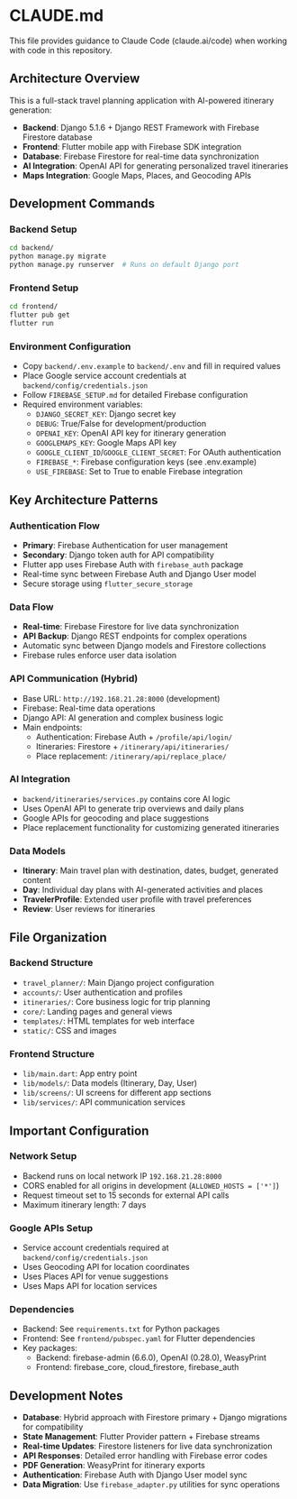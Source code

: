 # CLAUDE.md

This file provides guidance to Claude Code (claude.ai/code) when working with code in this repository.

## Architecture Overview

This is a full-stack travel planning application with AI-powered itinerary generation:

- **Backend**: Django 5.1.6 + Django REST Framework with Firebase Firestore database
- **Frontend**: Flutter mobile app with Firebase SDK integration
- **Database**: Firebase Firestore for real-time data synchronization
- **AI Integration**: OpenAI API for generating personalized travel itineraries
- **Maps Integration**: Google Maps, Places, and Geocoding APIs

## Development Commands

### Backend Setup
```bash
cd backend/
python manage.py migrate
python manage.py runserver  # Runs on default Django port
```

### Frontend Setup  
```bash
cd frontend/
flutter pub get
flutter run
```

### Environment Configuration
- Copy `backend/.env.example` to `backend/.env` and fill in required values
- Place Google service account credentials at `backend/config/credentials.json`
- Follow `FIREBASE_SETUP.md` for detailed Firebase configuration
- Required environment variables:
  - `DJANGO_SECRET_KEY`: Django secret key
  - `DEBUG`: True/False for development/production
  - `OPENAI_KEY`: OpenAI API key for itinerary generation
  - `GOOGLEMAPS_KEY`: Google Maps API key
  - `GOOGLE_CLIENT_ID`/`GOOGLE_CLIENT_SECRET`: For OAuth authentication
  - `FIREBASE_*`: Firebase configuration keys (see .env.example)
  - `USE_FIREBASE`: Set to True to enable Firebase integration

## Key Architecture Patterns

### Authentication Flow
- **Primary**: Firebase Authentication for user management
- **Secondary**: Django token auth for API compatibility
- Flutter app uses Firebase Auth with `firebase_auth` package
- Real-time sync between Firebase Auth and Django User model
- Secure storage using `flutter_secure_storage`

### Data Flow
- **Real-time**: Firebase Firestore for live data synchronization
- **API Backup**: Django REST endpoints for complex operations
- Automatic sync between Django models and Firestore collections
- Firebase rules enforce user data isolation

### API Communication (Hybrid)
- Base URL: `http://192.168.21.28:8000` (development)
- Firebase: Real-time data operations
- Django API: AI generation and complex business logic
- Main endpoints:
  - Authentication: Firebase Auth + `/profile/api/login/`
  - Itineraries: Firestore + `/itinerary/api/itineraries/`
  - Place replacement: `/itinerary/api/replace_place/`

### AI Integration
- `backend/itineraries/services.py` contains core AI logic
- Uses OpenAI API to generate trip overviews and daily plans
- Google APIs for geocoding and place suggestions
- Place replacement functionality for customizing generated itineraries

### Data Models
- **Itinerary**: Main travel plan with destination, dates, budget, generated content
- **Day**: Individual day plans with AI-generated activities and places
- **TravelerProfile**: Extended user profile with travel preferences
- **Review**: User reviews for itineraries

## File Organization

### Backend Structure
- `travel_planner/`: Main Django project configuration
- `accounts/`: User authentication and profiles
- `itineraries/`: Core business logic for trip planning
- `core/`: Landing pages and general views
- `templates/`: HTML templates for web interface
- `static/`: CSS and images

### Frontend Structure
- `lib/main.dart`: App entry point
- `lib/models/`: Data models (Itinerary, Day, User)  
- `lib/screens/`: UI screens for different app sections
- `lib/services/`: API communication services

## Important Configuration

### Network Setup
- Backend runs on local network IP `192.168.21.28:8000`
- CORS enabled for all origins in development (`ALLOWED_HOSTS = ['*']`)
- Request timeout set to 15 seconds for external API calls
- Maximum itinerary length: 7 days

### Google APIs Setup
- Service account credentials required at `backend/config/credentials.json`
- Uses Geocoding API for location coordinates
- Uses Places API for venue suggestions
- Uses Maps API for location services

### Dependencies
- Backend: See `requirements.txt` for Python packages
- Frontend: See `frontend/pubspec.yaml` for Flutter dependencies
- Key packages: 
  - Backend: firebase-admin (6.6.0), OpenAI (0.28.0), WeasyPrint
  - Frontend: firebase_core, cloud_firestore, firebase_auth

## Development Notes

- **Database**: Hybrid approach with Firestore primary + Django migrations for compatibility
- **State Management**: Flutter Provider pattern + Firebase streams
- **Real-time Updates**: Firestore listeners for live data synchronization
- **API Responses**: Detailed error handling with Firebase error codes
- **PDF Generation**: WeasyPrint for itinerary exports
- **Authentication**: Firebase Auth with Django User model sync
- **Data Migration**: Use `firebase_adapter.py` utilities for sync operations